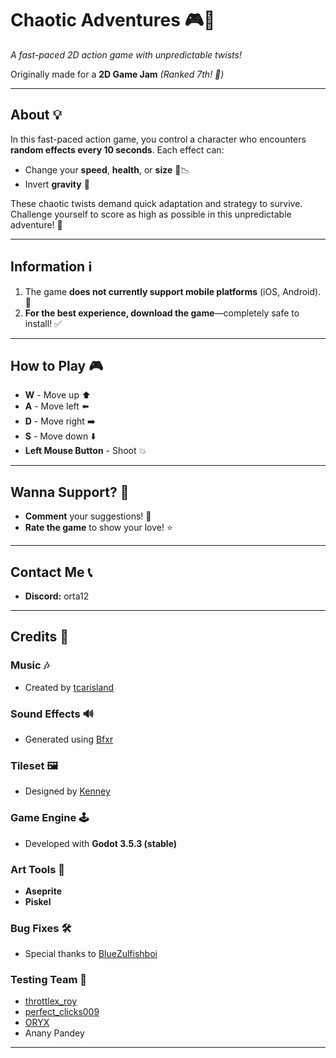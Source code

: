 # **Chaotic Adventures** 🎮🌟  
_A fast-paced 2D action game with unpredictable twists!_  

Originally made for a **2D Game Jam** _(Ranked 7th! 🏅)_  

---

## **About** 💡  
In this fast-paced action game, you control a character who encounters **random effects every 10 seconds**. Each effect can:  
- Change your **speed**, **health**, or **size** 🚀📉  
- Invert **gravity** 🔄  

These chaotic twists demand quick adaptation and strategy to survive. Challenge yourself to score as high as possible in this unpredictable adventure! 🎯  

---

## **Information** ℹ️  
1. The game **does not currently support mobile platforms** (iOS, Android). 📵  
2. **For the best experience, download the game**—completely safe to install! ✅  

---

## **How to Play** 🎮  
- **W** - Move up ⬆️  
- **A** - Move left ⬅️  
- **D** - Move right ➡️  
- **S** - Move down ⬇️  
- **Left Mouse Button** - Shoot 💥  

---

## **Wanna Support?** 🧡  
- **Comment** your suggestions! 💬  
- **Rate the game** to show your love! ⭐  

---

## **Contact Me** 📞  
- **Discord:** orta12  

---

## **Credits** 🙌  

### **Music** 🎶  
- Created by [tcarisland](https://tcarisland.no/)  

### **Sound Effects** 🔊  
- Generated using [Bfxr](https://sfxr.me/)  

### **Tileset** 🖼️  
- Designed by [Kenney](https://www.kenney.nl/assets/1-bit-platformer-pack)  

### **Game Engine** 🕹️  
- Developed with **Godot 3.5.3 (stable)**  

### **Art Tools** 🎨  
- **Aseprite**  
- **Piskel**  

### **Bug Fixes** 🛠️  
- Special thanks to [BlueZulfishboi](https://linktr.ee/bluezulfish)  

### **Testing Team** 🧪  
- [throttlex_roy](https://www.instagram.com/throttlex_roy)  
- [perfect_clicks009](https://www.instagram.com/perfect_clicks009)  
- [ORYX](https://allmylinks.com/oryx-dev)  
- Anany Pandey  

---
